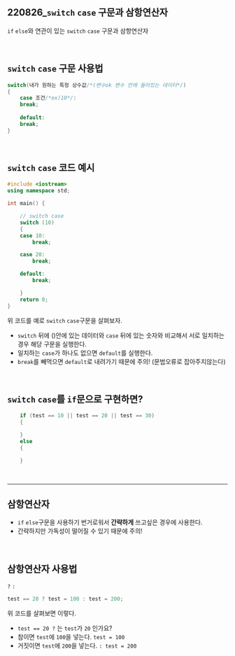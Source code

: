 ## 220826_`switch` `case` 구문과 삼항연산자

`if` `else`와 연관이 있는 `switch` `case` 구문과 삼항연산자

<br/>

## `switch` `case` 구문 사용법
```cpp
switch(내가 원하는 특정 상수값/*(변수ok 변수 안에 들어있는 데이터*/)
{
    case 조건/*ex)10*/:
    break;
    
    default:
    break;
}
```

<br/>

## `switch` `case` 코드 예시
```cpp
#include <iostream>
using namespace std;

int main() {

	// switch case
	switch (10) 
	{
	case 10:
		break;

	case 20:
		break;

	default:
		break;

	}    
    return 0;
}
```
위 코드를 예로 `switch` `case`구문을 살펴보자.
* `switch` 뒤에 ()안에 있는 데이터와 `case` 뒤에 있는 숫자와 비교해서 서로 일치하는 경우 해당 구문을 실행한다.
* 일치하는 `case`가 하나도 없으면 `default`를 실행한다.
* `break`를 빼먹으면 `default`로 내려가기 때문에 주의! (문법오류로 잡아주지않는다)  

<br/>

## `switch` `case`를 `if`문으로 구현하면? 

```cpp
	if (test == 10 || test == 20 || test == 30)
    {

	}
	else
	{

	}
```

<br/>  

---

## 삼항연산자  
* `if` `else`구문을 사용하기 번거로워서 **간략하게** 쓰고싶은 경우에 사용한다.  
* 간략하지만 가독성이 떨어질 수 있기 때문에 주의!

<br/>

## 삼항연산자 사용법
`?` `:`  
```cpp
test == 20 ? test = 100 : test = 200;
```
위 코드를 살펴보면 이렇다.  
* `test == 20 ?` 는 `test`가 `20` 인가요?
* 참이면 `test`에 `100`을 넣는다. `test = 100`
* 거짓이면 `test`에 `200`을 넣는다. `: test = 200`  

